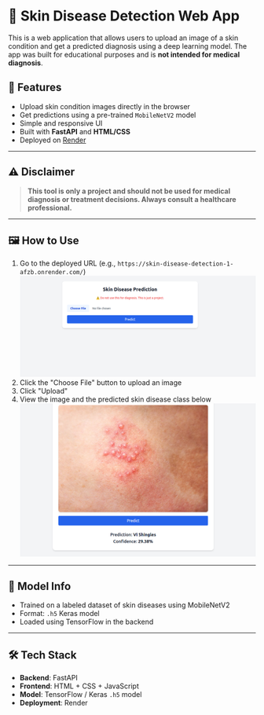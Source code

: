 # 🧪 Skin Disease Detection Web App

This is a web application that allows users to upload an image of a skin condition and get a predicted diagnosis using a deep learning model. The app was built for educational purposes and is **not intended for medical diagnosis**.

## 🚀 Features

- Upload skin condition images directly in the browser
- Get predictions using a pre-trained `MobileNetV2` model
- Simple and responsive UI
- Built with **FastAPI** and **HTML/CSS**
- Deployed on [Render](https://render.com)

---

## ⚠️ Disclaimer

> **This tool is only a project and should not be used for medical diagnosis or treatment decisions. Always consult a healthcare professional.**

---

## 🖼️ How to Use

1. Go to the deployed URL (e.g., `https://skin-disease-detection-1-afzb.onrender.com/`)
   ![Homepage](static/landing_page.png)
2. Click the "Choose File" button to upload an image
3. Click "Upload"
4. View the image and the predicted skin disease class below
   ![Homepage](static/prediction.png)

---

## 🧠 Model Info

- Trained on a labeled dataset of skin diseases using MobileNetV2
- Format: `.h5` Keras model
- Loaded using TensorFlow in the backend

---

## 🛠️ Tech Stack

- **Backend**: FastAPI
- **Frontend**: HTML + CSS + JavaScript
- **Model**: TensorFlow / Keras `.h5` model
- **Deployment**: Render

